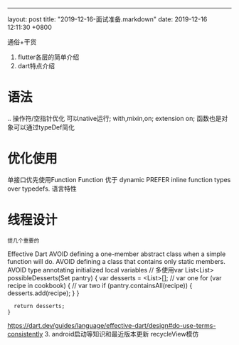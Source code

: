 ---
layout: post
title:  "2019-12-16-面试准备.markdown"
date:   2019-12-16 12:11:30 +0800

通俗+干货
1. flutter各层的简单介绍
2. dart特点介绍
# 语法
.. 操作符/空指针优化
可以native运行;
with,mixin,on;
extension on;
函数也是对象可以通过typeDef简化

# 优化使用
单接口优先使用Function
Function 优于 dynamic
PREFER inline function types over typedefs.
语言特性
# 线程设计
	提几个重要的
Effective Dart
	AVOID defining a one-member abstract class when a simple function will do.
	AVOID defining a class that contains only static members.
	AVOID type annotating initialized local variables
	// 多使用var
	List<List<Ingredient>> possibleDesserts(Set<Ingredient> pantry) {
      var desserts = <List<Ingredient>>[]; // var one
      for (var recipe in cookbook) { // var two
        if (pantry.containsAll(recipe)) {
          desserts.add(recipe);
        }
      }

      return desserts;
    }


https://dart.dev/guides/language/effective-dart/design#do-use-terms-consistently
3. android启动等知识和最近版本更新
recycleView模仿

 
 
    